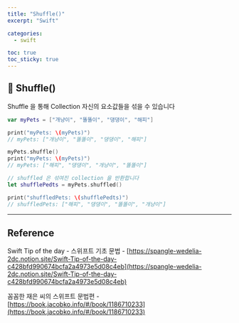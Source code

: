 ```yaml
---
title: "Shuffle()"
excerpt: "Swift"

categories:
  - swift

toc: true
toc_sticky: true
---
```


## 🔷 Shuffle()

Shuffle 을 통해 Collection 자신의 요소값들을 섞을 수 있습니다

```swift
var myPets = ["개냥이", "똘똘이", "댕댕이", "해피"]

print("myPets: \(myPets)")
// myPets: ["개냥이", "똘똘이", "댕댕이", "해피"]

myPets.shuffle()
print("myPets: \(myPets)")
// myPets: ["해피", "댕댕이", "개냥이", "똘똘이"]

// shuffled 은 섞여진 collection 을 반환합니다
let shufflePedts = myPets.shuffled()

print("shuffledPets: \(shufflePedts)")
// shuffledPets: ["해피", "댕댕이", "똘똘이", "개냥이"]

```

---

<!-- 🔶 🔷 📌 🔑 👉 -->

## Reference

Swift Tip of the day - 스위프트 기초 문법 - [https://spangle-wedelia-2dc.notion.site/Swift-Tip-of-the-day-c428bfd990674bcfa2a4973e5d08c4eb](https://spangle-wedelia-2dc.notion.site/Swift-Tip-of-the-day-c428bfd990674bcfa2a4973e5d08c4eb)

꼼꼼한 재은 씨의 스위프트 문법편 - [https://book.jacobko.info/#/book/1186710233](https://book.jacobko.info/#/book/1186710233)
